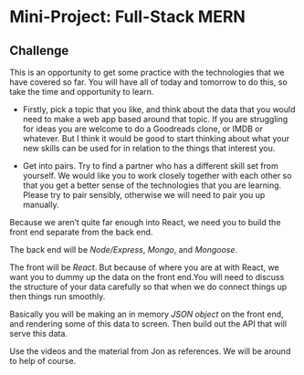 # Mini-Project: Full-Stack MERN

## Challenge
This is an opportunity to get some practice with the technologies that we have covered so far. You will have all of today and tomorrow to do this, so take the time and opportunity to learn.

- Firstly, pick a topic that you like, and think about the data that you would need to make a web app based around that topic. If you are struggling for ideas you are welcome to do a Goodreads clone, or IMDB or whatever. But I think it would be good to start thinking about what your new skills can be used for in relation to the things that interest you.

- Get into pairs. Try to find a partner who has a different skill set from yourself. We would like you to work closely together with each other so that you get a better sense of the technologies that you are learning. Please try to pair sensibly, otherwise we will need to pair you up manually.

Because we aren’t quite far enough into React, we need you to build the front end separate from the back end.

The back end will be *Node/Express*, *Mongo*, and *Mongoose*.

The front will be *React*. But because of where you are at with React, we want you to dummy up the data on the front end.You will need to discuss the structure of your data carefully so that when we do connect things up then things run smoothly.

Basically you will be making an in memory *JSON object* on the front end, and rendering some of this data to screen. Then build out the API that will serve this data.

Use the videos and the material from Jon as references. We will be around to help of course.